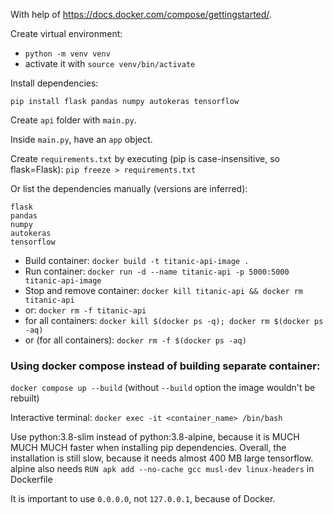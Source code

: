 With help of https://docs.docker.com/compose/gettingstarted/.

Create virtual environment:

- `python -m venv venv`
- activate it with `source venv/bin/activate`

Install dependencies:
```
pip install flask pandas numpy autokeras tensorflow
```

Create `api` folder with `main.py`.

Inside `main.py`, have an `app` object.

Create `requirements.txt` by executing (pip is case-insensitive, so flask=Flask):
`pip freeze > requirements.txt`

Or list the dependencies manually (versions are inferred):
```
flask
pandas
numpy
autokeras
tensorflow
```

- Build container:
  `docker build -t titanic-api-image .`
- Run container:
  `docker run -d --name titanic-api -p 5000:5000 titanic-api-image`
- Stop and remove container:
  `docker kill titanic-api && docker rm titanic-api`
- or:
  `docker rm -f titanic-api`
- for all containers:
  `docker kill $(docker ps -q); docker rm $(docker ps -aq)`
- or (for all containers):
  `docker rm -f $(docker ps -aq)`

### Using docker compose instead of building separate container:
`docker compose up --build` (without `--build` option the image wouldn't be rebuilt)

Interactive terminal:
`docker exec -it <container_name> /bin/bash`

Use python:3.8-slim instead of python:3.8-alpine, 
because it is MUCH MUCH MUCH faster when installing pip dependencies.
Overall, the installation is still slow, because it needs almost 400 MB large tensorflow.
alpine also needs `RUN apk add --no-cache gcc musl-dev linux-headers` in Dockerfile

It is important to use `0.0.0.0`, not `127.0.0.1`, because of Docker.
